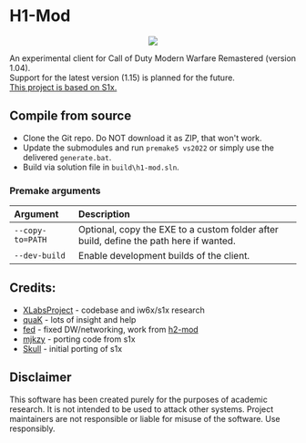 # H1-Mod

<p align="center">
  <img alig src="https://cdn.discordapp.com/attachments/895680402142941194/938488726391242842/splash.png"/>
</p>

An experimental client for Call of Duty Modern Warfare Remastered (version 1.04).  
Support for the latest version (1.15) is planned for the future.  
[This project is based on S1x.](https://github.com/XLabsProject/s1x-client)

## Compile from source

- Clone the Git repo. Do NOT download it as ZIP, that won't work.
- Update the submodules and run `premake5 vs2022` or simply use the delivered `generate.bat`.
- Build via solution file in `build\h1-mod.sln`.

### Premake arguments

| Argument                    | Description                                    |
|:----------------------------|:-----------------------------------------------|
| `--copy-to=PATH`            | Optional, copy the EXE to a custom folder after build, define the path here if wanted. |
| `--dev-build`               | Enable development builds of the client. |

## Credits:

- [XLabsProject](https://github.com/XLabsProject) - codebase and iw6x/s1x research
- [quaK](https://github.com/Joelrau) - lots of insight and help
- [fed](https://github.com/fedddddd) - fixed DW/networking, work from [h2-mod](https://github.com/fedddddd/h2-mod)
- [mjkzy](https://github.com/mjkzy) - porting code from s1x
- [Skull](https://github.com/skkuull) - initial porting of s1x

## Disclaimer

This software has been created purely for the purposes of academic research. It is not intended to be used to attack other systems. Project maintainers are not responsible or liable for misuse of the software. Use responsibly.
